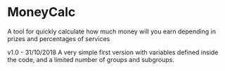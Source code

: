 # MoneyCalc

A tool for quickly calculate how much money will you earn depending in prizes and percentages of services

v1.0 - 31/10/2018
A very simple first version with variables defined inside the code, and a limited number of groups and subgroups.
